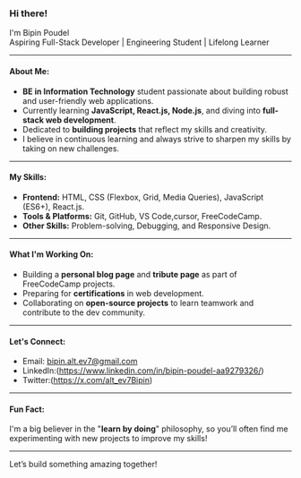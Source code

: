### Hi there! 

I'm Bipin Poudel   
Aspiring Full-Stack Developer | Engineering Student | Lifelong Learner

---

####  About Me:
-  **BE in Information Technology** student passionate about building robust and user-friendly web applications.
-  Currently learning **JavaScript, React.js, Node.js**, and diving into **full-stack web development**.
-  Dedicated to **building projects** that reflect my skills and creativity.
-  I believe in continuous learning and always strive to sharpen my skills by taking on new challenges.

---

####  My Skills:
- **Frontend:** HTML, CSS (Flexbox, Grid, Media Queries), JavaScript (ES6+), React.js.
- **Tools & Platforms:** Git, GitHub, VS Code,cursor, FreeCodeCamp.
- **Other Skills:** Problem-solving, Debugging, and Responsive Design.

---

####  What I'm Working On:
-  Building a **personal blog page** and **tribute page** as part of FreeCodeCamp projects.
-  Preparing for **certifications** in web development.
-  Collaborating on **open-source projects** to learn teamwork and contribute to the dev community.

---

####  Let's Connect:
-  Email: bipin.alt.ev7@gmail.com
-  LinkedIn:(https://www.linkedin.com/in/bipin-poudel-aa9279326/)
-  Twitter:(https://x.com/alt_ev7Bipin)

---

####  Fun Fact:
I'm a big believer in the "**learn by doing**" philosophy, so you’ll often find me experimenting with new projects to improve my skills! 

---


Let’s build something amazing together! 
